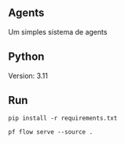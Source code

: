 ## Agents
Um simples sistema de agents

## Python
Version: 3.11

## Run
```
pip install -r requirements.txt
```

```
pf flow serve --source .
```